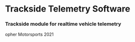 # Trackside Telemetry Software

### Trackside module for realtime vehicle telemetry
 opher Motorsports 2021

